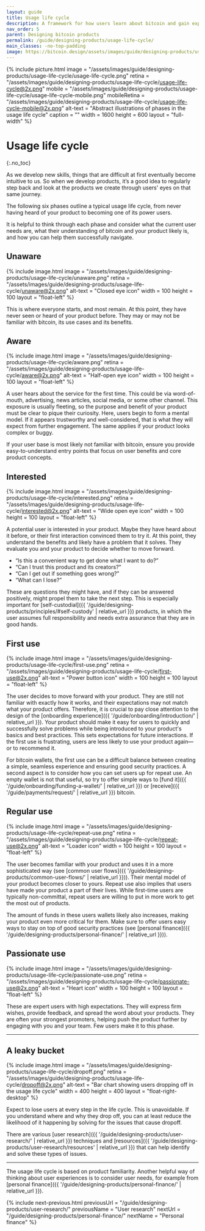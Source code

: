 ```yaml
---
layout: guide
title: Usage life cycle
description: A framework for how users learn about bitcoin and gain expertise with bitcoin applications.
nav_order: 5
parent: Designing bitcoin products
permalink: /guide/designing-products/usage-life-cycle/
main_classes: -no-top-padding
image: https://bitcoin.design/assets/images/guide/designing-products/usage-life-cycle/usage-life-cycle-preview.png
---
```


<!--

Editor's notes

An introduction to the main phases users of a product goes through. This is a helpful
framework for user research and decision making.

Illustration sources

- https://www.figma.com/file/qzvCvqhSRx3Jq8aywaSjlr/Bitcoin-Design-Guide-Illustrations-CO?node-id=878%3A3190

-->

{% include picture.html
   image = "/assets/images/guide/designing-products/usage-life-cycle/usage-life-cycle.png"
   retina = "/assets/images/guide/designing-products/usage-life-cycle/usage-life-cycle@2x.png"
   mobile = "/assets/images/guide/designing-products/usage-life-cycle/usage-life-cycle-mobile.png"
   mobileRetina = "/assets/images/guide/designing-products/usage-life-cycle/usage-life-cycle-mobile@2x.png"
   alt-text = "Abstract illustrations of phases in the usage life cycle"
   caption = ""
   width = 1600
   height = 600
   layout = "full-width"
%}

# Usage life cycle
{:.no_toc}

As we develop new skills, things that are difficult at first eventually become intuitive to us. So when we develop products, it’s a good idea to regularly step back and look at the products we create through users' eyes on that same journey.

The following six phases outline a typical usage life cycle, from never having heard of your product to becoming one of its power users.

It is helpful to think through each phase and consider what the current user needs are, what their understanding of bitcoin and your product likely is, and how you can help them successfully navigate.

## Unaware

<div class="center" markdown="1">

{% include image.html
   image = "/assets/images/guide/designing-products/usage-life-cycle/unaware.png"
   retina = "/assets/images/guide/designing-products/usage-life-cycle/unaware@2x.png"
   alt-text = "Closed eye icon"
   width = 100
   height = 100
   layout = "float-left"
%}

This is where everyone starts, and most remain. At this point, they have never seen or heard of your product before. They may or may not be familiar with bitcoin, its use cases and its benefits.

</div>

## Aware

<div class="center" markdown="1">

{% include image.html
   image = "/assets/images/guide/designing-products/usage-life-cycle/aware.png"
   retina = "/assets/images/guide/designing-products/usage-life-cycle/aware@2x.png"
   alt-text = "Half-open eye icon"
   width = 100
   height = 100
   layout = "float-left"
%}

A user hears about the service for the first time. This could be via word-of-mouth, advertising, news articles, social media, or some other channel. This exposure is usually fleeting, so the purpose and benefit of your product must be clear to pique their curiosity. Here, users begin to form a mental model. If it appears trustworthy and well-considered, that is what they will expect from further engagement. The same applies if your product looks complex or buggy.

If your user base is most likely not familiar with bitcoin, ensure you provide easy-to-understand entry points that focus on user benefits and core product concepts.

</div>

## Interested

<div class="center" markdown="1">

{% include image.html
   image = "/assets/images/guide/designing-products/usage-life-cycle/interested.png"
   retina = "/assets/images/guide/designing-products/usage-life-cycle/interested@2x.png"
   alt-text = "Wide open eye icon"
   width = 100
   height = 100
   layout = "float-left"
%}

A potential user is interested in your product. Maybe they have heard about it before, or their first interaction convinced them to try it. At this point, they understand the benefits and likely have a problem that it solves. They evaluate you and your product to decide whether to move forward.

- “Is this a convenient way to get done what I want to do?”
- “Can I trust this product and its creators?”
- “Can I get out if something goes wrong?”
- “What can I lose?”

These are questions they might have, and if they can be answered positively, might propel them to take the next step. This is especially important for [self-custodial]({{ '/guide/designing-products/principles/#self-custody' | relative_url }}) products, in which the user assumes full responsibility and needs extra assurance that they are in good hands.

</div>

## First use

<div class="center" markdown="1">

{% include image.html
   image = "/assets/images/guide/designing-products/usage-life-cycle/first-use.png"
   retina = "/assets/images/guide/designing-products/usage-life-cycle/first-use@2x.png"
   alt-text = "Power button icon"
   width = 100
   height = 100
   layout = "float-left"
%}

The user decides to move forward with your product. They are still not familiar with exactly how it works, and their expectations may not match what your product offers. Therefore, it is crucial to pay close attention to the design of the [onboarding experience]({{ '/guide/onboarding/introduction/' | relative_url }}). Your product should make it easy for users to quickly and successfully solve problems while being introduced to your product's basics and best practices. This sets expectations for future interactions. If the first use is frustrating, users are less likely to use your product again—or to recommend it.

For bitcoin wallets, the first use can be a difficult balance between creating a simple, seamless experience and ensuring good security practices. A second aspect is to consider how you can set users up for repeat use. An empty wallet is not that useful, so try to offer simple ways to [fund it]({{ '/guide/onboarding/funding-a-wallet/' | relative_url }}) or [receive]({{ '/guide/payments/request/' | relative_url }}) bitcoin.

</div>

## Regular use

<div class="center" markdown="1">

{% include image.html
   image = "/assets/images/guide/designing-products/usage-life-cycle/repeat-use.png"
   retina = "/assets/images/guide/designing-products/usage-life-cycle/repeat-use@2x.png"
   alt-text = "Loader icon"
   width = 100
   height = 100
   layout = "float-left"
%}

The user becomes familiar with your product and uses it in a more sophisticated way (see [common user flows]({{ '/guide/designing-products/common-user-flows/' | relative_url }})). Their mental model of your product becomes closer to yours. Repeat use also implies that users have made your product a part of their lives. While first-time users are typically non-committal, repeat users are willing to put in more work to get the most out of products.

The amount of funds in these users wallets likely also increases, making your product even more critical for them. Make sure to offer users easy ways to stay on top of good security practices (see [personal finance]({{ '/guide/designing-products/personal-finance/' | relative_url }})).

</div>

## Passionate use

<div class="center" markdown="1">

{% include image.html
   image = "/assets/images/guide/designing-products/usage-life-cycle/passionate-use.png"
   retina = "/assets/images/guide/designing-products/usage-life-cycle/passionate-use@2x.png"
   alt-text = "Heart icon"
   width = 100
   height = 100
   layout = "float-left"
%}

These are expert users with high expectations. They will express firm wishes, provide feedback, and spread the word about your products. They are often your strongest promoters, helping push the product further by engaging with you and your team. Few users make it to this phase.

</div>

---

## A leaky bucket

<div class="center" markdown="1">

{% include image.html
   image = "/assets/images/guide/designing-products/usage-life-cycle/dropoff.png"
   retina = "/assets/images/guide/designing-products/usage-life-cycle/dropoff@2x.png"
   alt-text = "Bar chart showing users dropping off in the usage life cycle"
   width = 400
   height = 400
   layout = "float-right-desktop"
%}

Expect to lose users at every step in the life cycle. This is unavoidable. If you understand where and why they drop off, you can at least reduce the likelihood of it happening by solving for the issues that cause dropoff.

There are various [user research]({{ '/guide/designing-products/user-research/' | relative_url }}) techniques and [resources]({{ '/guide/designing-products/user-research/resources' | relative_url }}) that can help identify and solve these types of issues.

</div>

---

The usage life cycle is based on product familiarity. Another helpful way of thinking about user experiences is to consider user needs, for example from [personal finance]({{ '/guide/designing-products/personal-finance/' | relative_url }}).

{% include next-previous.html
   previousUrl = "/guide/designing-products/user-research/"
   previousName = "User research"
   nextUrl = "/guide/designing-products/personal-finance/"
   nextName = "Personal finance"
%}
